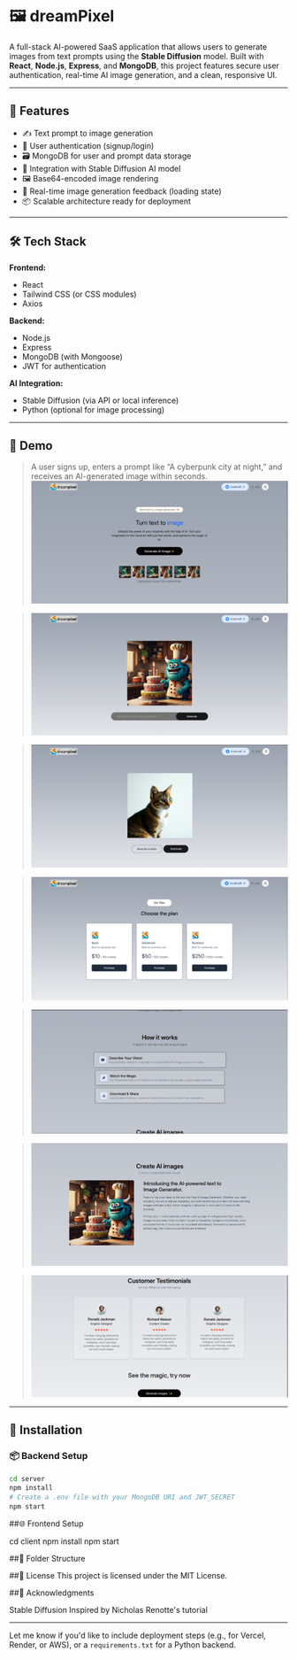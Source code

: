 # 🖼️ dreamPixel

A full-stack AI-powered SaaS application that allows users to generate images from text prompts using the **Stable Diffusion** model. Built with **React**, **Node.js**, **Express**, and **MongoDB**, this project features secure user authentication, real-time AI image generation, and a clean, responsive UI.

---

## 🚀 Features

- ✍️ Text prompt to image generation
- 🔐 User authentication (signup/login)
- 🗃️ MongoDB for user and prompt data storage
- 🧠 Integration with Stable Diffusion AI model
- 🖼️ Base64-encoded image rendering
- 🔄 Real-time image generation feedback (loading state)
- 📦 Scalable architecture ready for deployment

---

## 🛠️ Tech Stack

**Frontend:**
- React
- Tailwind CSS (or CSS modules)
- Axios

**Backend:**
- Node.js
- Express
- MongoDB (with Mongoose)
- JWT for authentication

**AI Integration:**
- Stable Diffusion (via API or local inference)
- Python (optional for image processing)

---

## 📸 Demo

> A user signs up, enters a prompt like “A cyberpunk city at night,” and receives an AI-generated image within seconds.  
> ![Demo Screenshot](sample/demo.png)

> ![Demo Screenshot](sample/demo1.png)

> ![Demo Screenshot](sample/demo2.png)

> ![Demo Screenshot](sample/demo3.png)

> ![Demo Screenshot](sample/demo4.png)

> ![Demo Screenshot](sample/demo5.png)

> ![Demo Screenshot](sample/demo6.png)
---

## 🧰 Installation

### 📦 Backend Setup

```bash
cd server
npm install
# Create a .env file with your MongoDB URI and JWT_SECRET
npm start

```
##🌐 Frontend Setup

cd client
npm install
npm start


##📂 Folder Structure

##📜 License
This project is licensed under the MIT License.

##🙌 Acknowledgments

Stable Diffusion
Inspired by Nicholas Renotte's tutorial


---

Let me know if you'd like to include deployment steps (e.g., for Vercel, Render, or AWS), or a `requirements.txt` for a Python backend.
